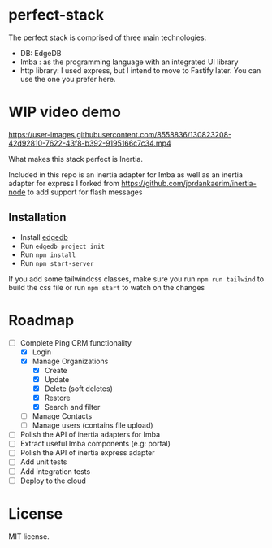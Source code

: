 # perfect-stack
The perfect stack is comprised of three main technologies:
- DB: EdgeDB
- Imba : as the programming language with an integrated UI library
- http library: I used express, but I intend to move to Fastify later. You can use the one you prefer here.

# WIP video demo


https://user-images.githubusercontent.com/8558836/130823208-42d92810-7622-43f8-b392-9195166c7c34.mp4



What makes this stack perfect is Inertia. 

Included in this repo is an inertia adapter for Imba as well as an inertia adapter for express I forked from https://github.com/jordankaerim/inertia-node to add support for flash messages
## Installation
- Install [edgedb](https://www.edgedb.com/docs/quickstart)
- Run `edgedb project init`
- Run `npm install`
- Run `npm start-server` 

If you add some tailwindcss classes, make sure you run `npm run tailwind` to build the css file or run `npm start` to watch on the changes

# Roadmap
- [ ] Complete Ping CRM functionality
  - [x] Login
  - [x] Manage Organizations
    - [x] Create
    - [x] Update
    - [x] Delete (soft deletes)
    - [x] Restore
    - [x] Search and filter
  - [ ] Manage Contacts
  - [ ] Manage users (contains file upload)
- [ ] Polish the API of inertia adapters for Imba
- [ ] Extract useful Imba components (e.g: portal)
- [ ] Polish the API of inertia express adapter
- [ ] Add unit tests
- [ ] Add integration tests
- [ ] Deploy to the cloud

# License
MIT license.

